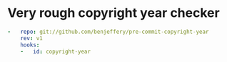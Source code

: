 # Very rough copyright year checker


```yaml
-   repo: git://github.com/benjeffery/pre-commit-copyright-year
    rev: v1
    hooks:
    -   id: copyright-year
```

